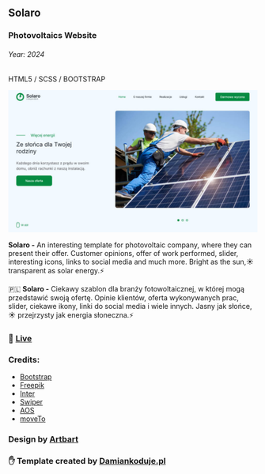 ## Solaro
### Photovoltaics Website
###### Year: 2024

HTML5 / SCSS / BOOTSTRAP

![CHEESE!](solaro.jpg)

**Solaro -** An interesting template for photovoltaic company, where they can present their offer. Customer opinions, offer of work performed, slider, interesting icons, links to social media and much more. Bright as the sun,:sunny: transparent as solar energy.:zap:

:poland:
**Solaro -** Ciekawy szablon dla branży fotowoltaicznej, w której mogą przedstawić swoją ofertę. Opinie klientów, oferta wykonywanych prac, slider, ciekawe ikony, linki do social media i wiele innych. Jasny jak słońce,:sunny: przejrzysty jak energia słoneczna.:zap:

### :tada: [Live](https://damiankoduje.pl/templates/solaro)

### Credits:
- [Bootstrap](https://getbootstrap.com)
- [Freepik](https://freepik.com)
- [Inter](https://fonts.google.com/specimen/Inter)
- [Swiper](https://swiperjs.com)
- [AOS](https://michalsnik.github.io/aos)
- [moveTo](https://hsnaydd.github.io/moveTo)

### Design by [Artbart](https://www.behance.net/artbart)
### :hand: Template created by [Damiankoduje.pl](https://damiankoduje.pl)